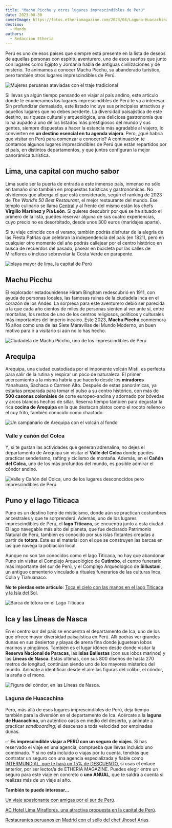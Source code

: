 ```yaml
---
title: "Machu Picchu y otros lugares imprescindibles de Perú"
date: 2023-08-30
coverImage: https://fotos.etheriamagazine.com/2023/08/Laguna-Huacachina.jpg
destino: 
  - Mundo
authors: 
  - Redacción Etheria
---
```


Perú es uno de esos países que siempre está presente en la lista de deseos de aquellas 
personas con espíritu aventurero, uno de esos sueños que junto con lugares como Egipto y 
Jordania habla de antiguas civilizaciones y de misterio. Te animamos a conocer Machu 
Picchu, su abanderado turístico, pero también otros lugares imprescindibles de Perú. 

![Mujeres peruanas ataviadas con el traje tradicional](https://fotos.etheriamagazine.com/2023/08/mujeres-peru-viajes.jpg "La cultura y el folclore son una atractivo añadido en Perú. © Deb Dowd")

Si llevas ya algún tiempo pensando en viajar al país andino, este artículo donde te 
enumeramos los lugares imprescindibles de Perú te va a interesar. Sin profundizar 
demasiado, este listado incluye sus principales atractivos y aquellos lugares que no 
debes perderte. La diversidad paisajística de este destino, su riqueza cultural y 
arqueológica, una deliciosa gastronomía que lo ha aupado a uno de los listados más 
prestigiosos del mundo y sus gentes, siempre dispuestas a hacer la estancia más 
agradable al viajero, lo convierten en **un destino esencial en tu agenda viajera**. 
Pero, ¿qué habría que visitar en Perú para comenzar a conocerlo? A continuación te 
contamos algunos lugares imprescindibles de Perú que están repartidos por el país, en 
distintos departamentos, y que juntos configuran la mejor panorámica turística. 

## Lima, una capital con mucho sabor

Lima suele ser la puerta de entrada a este inmenso país, inmenso no sólo en tamaño sino 
también en propuestas turísticas y gastronómicas. No olvidemos que alberga el que está 
considerado, según el ranking de 2023 de _The World’s 50 Best Restaurant_, el mejor 
restaurante del mundo. Ese templo culinario se llama [Central](https://centralrestaurante.com.pe/) 
y al frente del mismo están los chefs **Virgilio Martínez y Pía León**. Si quieres 
descubrir por qué se ha situado el primero de la lista, puedes reservar alguna de sus 
cuatro experiencias, cuyo precio no es desorbitado, desde unos 300 euros (maridajes 
aparte). 

Si tu viaje coincide con el verano, también podrás disfrutar de la alegría de las Fiesta 
Patrias que celebran la independencia del país (en 1821), pero en cualquier otro momento 
del año podrás callejear por el centro histórico en busca de recuerdos del pasado, 
pasear en bicicleta por las calles de Miraflores o incluso sobrevolar la Costa Verde en 
parapente. 

![playa mayor de lima, la capital de Perú](https://fotos.etheriamagazine.com/2023/08/lima-peru.jpg "Plaza Mayor de Lima. © Karina Mendoza/ Promperú")

## Machu Picchu

El explorador estadounidense Hiram Bingham redescubrió en 1911, con ayuda de personas 
locales, las famosas ruinas de la ciudadela inca en el corazón de los Andes. La sorpresa 
para este aventurero debió ser parecida a la que cada año cientos de miles de personas 
sienten al ver ante sí, entre montañas, los restos de uno de los centros religiosos, 
políticos y culturales más importantes del imperio incaico. Este 2023, **Machu Picchu** 
conmemora 16 años como una de las Siete Maravillas del Mundo Moderno, un buen motivo 
para ir a visitarlo si aún no lo has hecho. 

![Ciudadela de Machu Picchu, uno de los imprescindibles de Perú](https://fotos.etheriamagazine.com/2023/08/machupicchu.jpg "Ciudadela de Machu Picchu. © Wells Baum")

## Arequipa

Arequipa, una ciudad custodiada por el imponente volcán Misti, es perfecta para salir de 
la rutina y respirar un poco de naturaleza. El primer acercamiento a la misma habría que 
hacerlo desde los **miradores** Yanahuara, Sachaca o Carmen Alto. Después de estas 
panorámicas, ya estarías preparada para tomar el pulso a su centro histórico, con más de 
**500 casonas coloniales** de corte europeo-andina y adornado por bóvedas y arcos 
blancos hechos de sillar. Reserva tiempo también para degustar la rica **cocina de 
Arequipa** en la que destacan platos como el rocoto relleno o el cuy frito, también 
conocido como chactado. 

![Un campanario de Arequipa con el volcán al fondo](https://fotos.etheriamagazine.com/2023/08/arequipa-volcan-peru.jpg "Arequipa, con el omnipresente volcán Misti. © Megan Kotlus")

### Valle y cañón del Colca

Y, si te gustan las actividades que generan adrenalina, no dejes el departamento de 
Arequipa sin visitar el **Valle del Colca** donde puedes practicar senderismo, rafting y 
ciclismo de montaña. Además, en el **Cañón del Colca**, uno de los más profundos del 
mundo, es posible admirar el cóndor andino. 

![Valle y Cañón del Colca, uno de los lugares desconocidos pero imprescindibles de Perú](https://fotos.etheriamagazine.com/2023/08/Valle-Canon-Colca.jpg "Valle y Cañón del Colca. © Gihan Tubbeh/ Promperú")

## Puno y el lago Titicaca

Puno es un destino lleno de misticismo, donde aún se practican costumbres ancestrales y 
que te sorprenderá. Además, uno de los lugares imprescindibles de Perú, el **lago 
Titicaca**, se encuentra junto a esta ciudad. El lago navegable más alto del planeta, 
que fue declarado Patrimonio Natural de Perú, también es conocido por sus islas 
flotantes creadas a partir de **totora**. Este es el material con el que se construyen 
las barcas en las que navega la población local. 

Aunque no son tan conocidos como el lago Titicaca, no hay que abandonar Puno sin visitar 
el Complejo Arqueológico de **Cutimbo**, el centro funerario más importante del sur de 
Perú, y el Complejo Arqueológico de **Sillustani**, un antiguo cementerio vinculado a 
rituales funerarios de las culturas Inca, Colla y Tiahuanaco. 

**No te pierdas este artículo**: [Toca el cielo con las manos en el lago Titicaca y la 
Isla del 
Sol](https://etheriamagazine.com/2019/12/20/que-ver-en-lago-titicaca-isla-del-sol-copacabana-bolivia/). 

![Barca de totora en el Lago Titicaca](https://fotos.etheriamagazine.com/2023/08/lago-titicada-barca-totora.jpg "Lago Titicaca. © William Reis")

## Ica y las Líneas de Nasca

En el centro sur del país se encuentra el departamento de Ica, uno de los que ofrece 
mayor diversidad paisajística en Perú. Allí podrás ver grandes dunas en sus desiertos y 
playas de arena fina donde juguetean lobos marinos y pingüinos. También es el lugar 
idóneo desde donde visitar la **Reserva Nacional de Paracas**, las **Islas Ballestas** 
(con sus lobos marinos) y las **Líneas de Nasca**. Estas últimas, con sus 800 diseños de 
hasta 270 metros de longitud, continúan siendo uno de los mayores misterios del mundo. 
Anímate a identificar desde el aire las figuras del colibrí, el cóndor, la araña o el 
mono. 

![Figura del cóndor, en las Líneas de Nasca.](https://fotos.etheriamagazine.com/2023/08/lineas-nasca-peru.jpg "Figura del cóndor, en las Líneas de Nasca.")

### Laguna de Huacachina

Pero, más allá de esos lugares imprescindibles de Perú, deja tiempo también para la 
diversión en el departamento de Ica. Acércate a la **laguna de Huacachina**, un 
auténtico oasis en medio del desierto, y anímate a practicar _sandboarding_; el descenso 
a toda velocidad por empinadas dunas. 

✅ **Es imprescindible viajar a PERÚ con un seguro de viajes**. Si has reservado el viaje 
en una agencia, comprueba que llevas incluido uno combinado. Y si no está incluido o 
viajas por tu cuenta, tendrás que contratar un seguro con una agencia especializada y 
fiable como [INTERMUNDIAL, que te hará un 15% de 
DESCUENTO](https://clk.tradedoubler.com/click?p=281568&a=3132464&url=https%3A%2F%2Fwww.intermundial.es%2Fafiliados%2Fseguros-de-viaje-recomendado%3Ftduid%3Da2505c6202eb9ec08ada064bcce8aa48%26utm_source%3DTradedoubler%26utm_medium%3D1%26utm_campaign%3DGeneral%26utm_content%3D3132464%26utm_term%3D3132464), 
si usas el enlace anterior, por ser lector/a de ETHERIA MAGAZINE. Puedes elegir entre un 
seguro para este viaje en concreto o **uno ANUAL**, que te saldrá a cuenta si realizas 
más de un viaje al año. 

**También te puede interesar...** 

[Un viaje apasionante con amigas por el sur de 
Perú](https://etheriamagazine.com/2019/11/01/mujeres-que-viajan-solas-amigas-peru/). 

[AC Hotel Lima Miraflores, una atractiva propuesta en la capital de 
Perú](https://etheriamagazine.com/2020/02/27/hotel-ac-hotel-lima-miraflores-peru/). 

[Restaurantes peruanos en Madrid con el sello del chef Jhosef 
Arias](https://etheriamagazine.com/2022/01/24/restaurantes-peruanos-en-madrid-de-jhosef-arias/).
